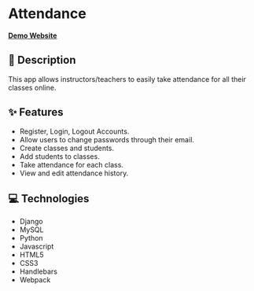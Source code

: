 # Attendance

[**Demo Website**](https://solattendancedemo.pythonanywhere.com/)

## 📝 Description
This app allows instructors/teachers to easily take attendance for all their classes online.

## ✨ Features
* Register, Login, Logout Accounts.
* Allow users to change passwords through their email.
* Create classes and students.
* Add students to classes.
* Take attendance for each class.
* View and edit attendance history.

## 💻 Technologies
* Django
* MySQL
* Python
* Javascript
* HTML5
* CSS3
* Handlebars
* Webpack
